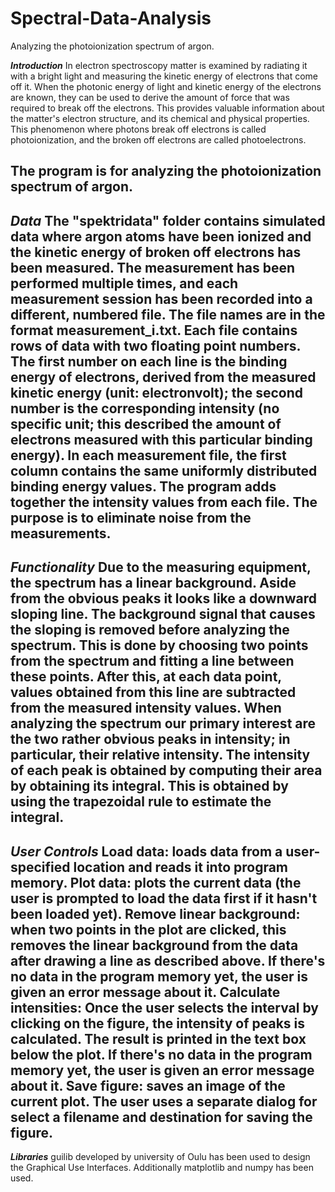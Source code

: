 # Spectral-Data-Analysis
Analyzing the photoionization spectrum of argon. 

***Introduction***
In electron spectroscopy matter is examined by radiating it with a bright light and measuring the kinetic energy of electrons that come off it. 
When the photonic energy of light and kinetic energy of the electrons are known, they can be used to derive the amount of force that was required to break off the electrons. 
This provides valuable information about the matter's electron structure, and its chemical and physical properties. 
This phenomenon where photons break off electrons is called photoionization, and the broken off electrons are called photoelectrons.

The program is for analyzing the photoionization spectrum of argon. 
--------------------------------------------------------------------------------------------------------------------------------------------------------------------

***Data***
The "spektridata" folder contains simulated data where argon atoms have been ionized and the kinetic energy of broken off electrons has been measured.
The measurement has been performed multiple times, and each measurement session has been recorded into a different, numbered file. 
The file names are in the format measurement_i.txt. Each file contains rows of data with two floating point numbers. 
The first number on each line is the binding energy of electrons, derived from the measured kinetic energy (unit: electronvolt); 
the second number is the corresponding intensity (no specific unit; 
this described the amount of electrons measured with this particular binding energy). 
In each measurement file, the first column contains the same uniformly distributed binding energy values. 
The program adds together the intensity values from each file. The purpose is to eliminate noise from the measurements.
--------------------------------------------------------------------------------------------------------------------------------------------------------------------

***Functionality***
Due to the measuring equipment, the spectrum has a linear background. Aside from the obvious peaks it looks like a downward sloping line. 
The background signal that causes the sloping is removed before analyzing the spectrum. 
This is done by choosing two points from the spectrum and fitting a line between these points. 
After this, at each data point, values obtained from this line are subtracted from the measured intensity values.
When analyzing the spectrum our primary interest are the two rather obvious peaks in intensity; in particular, their relative intensity. 
The intensity of each peak is obtained by computing their area by obtaining its integral. 
This is obtained by using the trapezoidal rule to estimate the integral. 
--------------------------------------------------------------------------------------------------------------------------------------------------------------------

***User Controls***
Load data: loads data from a user-specified location and reads it into program memory.
Plot data: plots the current data (the user is prompted to load the data first if it hasn't been loaded yet). 
Remove linear background: when two points in the plot are clicked, this removes the linear background from the data after drawing a line as described above. If there's no data in the program memory yet, the user is given an error message about it.
Calculate intensities: Once the user selects the interval by clicking on the figure, the intensity of peaks is calculated. The result is printed in the text box below the plot. If there's no data in the program memory yet, the user is given an error message about it.
Save figure: saves an image of the current plot. The user uses a separate dialog for select a filename and destination for saving the figure. 
--------------------------------------------------------------------------------------------------------------------------------------------------------------------

***Libraries***
guilib developed by university of Oulu has been used to design the Graphical Use Interfaces. Additionally matplotlib and numpy has been used.
